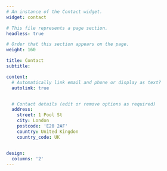 ```yaml
---
# An instance of the Contact widget.
widget: contact

# This file represents a page section.
headless: true

# Order that this section appears on the page.
weight: 160

title: Contact
subtitle:

content:
  # Automatically link email and phone or display as text?
  autolink: true


  # Contact details (edit or remove options as required)
  address:
    street: 1 Pool St  
    city: London
    postcode: 'E20 2AF'
    country: United Kingdon
    country_code: UK


design:
  columns: '2'
---
```

